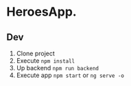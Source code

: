 # HeroesApp.

## Dev

1. Clone project
2. Execute `npm install`
3. Up backend `npm run backend`
4. Execute app `npm start` or `ng serve -o`
